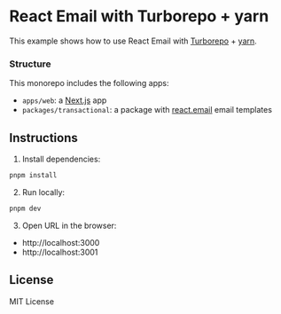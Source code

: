 # React Email with Turborepo + yarn

This example shows how to use React Email with [Turborepo](https://turbo.build) + [yarn](https://yarnpkg.com).

### Structure

This monorepo includes the following apps:

- `apps/web`: a [Next.js](https://nextjs.org) app
- `packages/transactional`: a package with [react.email](https://react.email) email templates

## Instructions

1. Install dependencies:

  ```sh
pnpm install
  ```

2. Run locally:

  ```sh
pnpm dev
  ```

3. Open URL in the browser:

* http://localhost:3000
* http://localhost:3001

## License

MIT License
